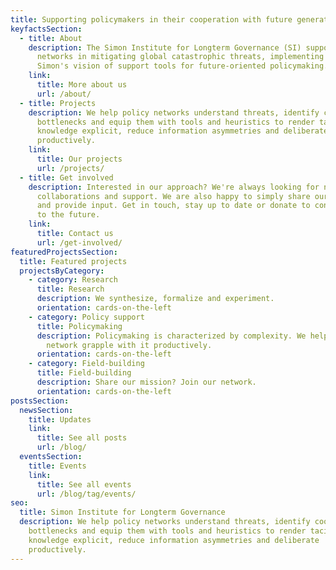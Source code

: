 ```yaml
---
title: Supporting policymakers in their cooperation with future generations.
keyfactsSection:
  - title: About
    description: The Simon Institute for Longterm Governance (SI) supports policy
      networks in mitigating global catastrophic threats, implementing Herbert
      Simon's vision of support tools for future-oriented policymaking.
    link:
      title: More about us
      url: /about/
  - title: Projects
    description: We help policy networks understand threats, identify coordination
      bottlenecks and equip them with tools and heuristics to render tacit
      knowledge explicit, reduce information asymmetries and deliberate
      productively.
    link:
      title: Our projects
      url: /projects/
  - title: Get involved
    description: Interested in our approach? We're always looking for new ideas,
      collaborations and support. We are also happy to simply share our insights
      and provide input. Get in touch, stay up to date or donate to contribute
      to the future.
    link:
      title: Contact us
      url: /get-involved/
featuredProjectsSection:
  title: Featured projects
  projectsByCategory:
    - category: Research
      title: Research
      description: We synthesize, formalize and experiment.
      orientation: cards-on-the-left
    - category: Policy support
      title: Policymaking
      description: Policymaking is characterized by complexity. We help you and your
        network grapple with it productively.
      orientation: cards-on-the-left
    - category: Field-building
      title: Field-building
      description: Share our mission? Join our network.
      orientation: cards-on-the-left
postsSection:
  newsSection:
    title: Updates
    link:
      title: See all posts
      url: /blog/
  eventsSection:
    title: Events
    link:
      title: See all events
      url: /blog/tag/events/
seo:
  title: Simon Institute for Longterm Governance
  description: We help policy networks understand threats, identify coordination
    bottlenecks and equip them with tools and heuristics to render tacit
    knowledge explicit, reduce information asymmetries and deliberate
    productively.
---
```

